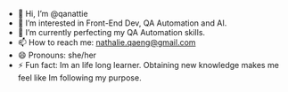 - 👋 Hi, I’m @qanattie
- 👀 I’m interested in Front-End Dev, QA Automation and AI.
- 🌱 I’m currently perfecting my QA Automation skills.
- 📫 How to reach me: nathalie.qaeng@gmail.com 
- 😄 Pronouns: she/her
- ⚡ Fun fact: Im an life long learner. Obtaining new knowledge makes me feel like Im following my purpose.

<!---
qanattie/qanattie is a ✨ special ✨ repository because its `README.md` (this file) appears on your GitHub profile.
You can click the Preview link to take a look at your changes.
--->
